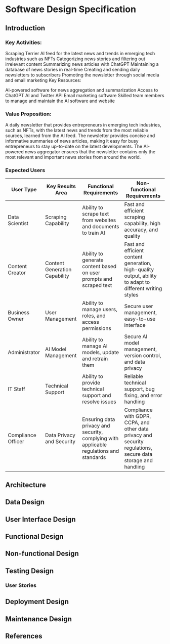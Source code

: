 # Software Design Specification

## Introduction
### Key Activities:
Scraping Terrier AI feed for the latest news and trends in emerging tech industries such as NFTs
Categorizing news stories and filtering out irrelevant content
Summarizing news articles with ChatGPT
Maintaining a database of news stories in real-time
Creating and sending daily newsletters to subscribers
Promoting the newsletter through social media and email marketing
Key Resources:

AI-powered software for news aggregation and summarization
Access to ChatGPT AI and Twitter API
Email marketing software
Skilled team members to manage and maintain the AI software and website

### Value Proposition:
A daily newsletter that provides entrepreneurs in emerging tech industries, such as NFTs, with the latest news and trends from the most reliable sources, learned from the AI feed.
The newsletter provides concise and informative summaries of news articles, making it easy for busy entrepreneurs to stay up-to-date on the latest developments.
The AI-powered news aggregator ensures that the newsletter contains only the most relevant and important news stories from around the world.

### Expected Users
| User Type       | Key Results Area            | Functional Requirements                                                         | Non-functional Requirements                                                                                  |
|----------------|-----------------------------|---------------------------------------------------------------------------------|-------------------------------------------------------------------------------------------------------------|
| Data Scientist | Scraping Capability          | Ability to scrape text from websites and documents to train AI                  | Fast and efficient scraping capability, high accuracy, and quality                                          |
| Content Creator | Content Generation Capability | Ability to generate content based on user prompts and scraped text            | Fast and efficient content generation, high-quality output, ability to adapt to different writing styles |
| Business Owner | User Management             | Ability to manage users, roles, and access permissions                         | Secure user management, easy-to-use interface                                                               |
| Administrator  | AI Model Management         | Ability to manage AI models, update and retrain them                            | Secure AI model management, version control, and data privacy                                               |
| IT Staff        | Technical Support           | Ability to provide technical support and resolve issues                        | Reliable technical support, bug fixing, and error handling                                                  |
| Compliance Officer | Data Privacy and Security  | Ensuring data privacy and security, complying with applicable regulations and standards | Compliance with GDPR, CCPA, and other data privacy and security regulations, secure data storage and handling |


## Architecture

## Data Design

## User Interface Design

## Functional Design

## Non-functional Design

## Testing Design

### User Stories

## Deployment Design

## Maintenance Design

## References